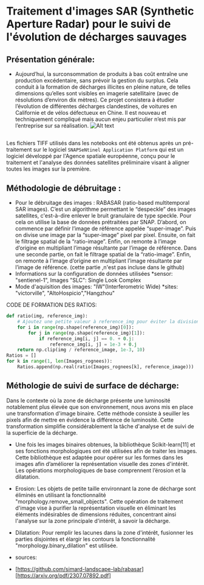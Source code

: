 # Traitement d'images SAR (Synthetic Aperture Radar) pour le suivi de l'évolution de décharges sauvages
## Présentation générale: 
* Aujourd’hui, la surconsommation de produits à bas coût entraîne une production excédentaire, sans prévoir la gestion du surplus. Cela conduit à la formation de décharges illicites en pleine nature, de telles dimensions qu’elles sont visibles en imagerie satellitaire (avec de résolutions d’environ dix mètres). Ce projet consistera à étudier l’évolution de différentes décharges clandestines, de voitures en Californie et de vélos défectueux en Chine. Il est nouveau et techniquement compliqué mais aucun enjeu particulier n’est mis par l’entreprise sur sa réalisation.
![Alt text](https://i0.wp.com/www.vvng.com/wp-content/uploads/2018/03/desert-graveyard.png?fit=1740%2C1134&ssl=1)
## 
Les fichiers TIFF utilisés dans les notebooks ont été obtenus après un pré-traitement sur le logiciel `SNAPSeNtinel Application Platform` qui est un logiciel développé par l'Agence spatiale européenne, conçu pour le traitement et l'analyse des données satellites préliminaire visant à aligner toutes les images sur la première.

## Méthodologie de débruitage :

* Pour le débruitage des images : RABASAR (ratio-based multitemporal SAR images). C’est un algorithme permettant le “despeckle” des images satellites, c'est-à-dire enlever le bruit granulaire de type speckle. Pour cela on utilise la base de données prétraitées par SNAP. D’abord, on commence par définir l’image de référence appelée “super-image”. Puis on divise une image par la “super-image” pixel par pixel. Ensuite, on fait le filtrage spatial de la “ratio-image”. Enfin, on remonte à l’image d’origine en multipliant l’image résultante par l’image de référence.
Dans une seconde partie, on fait le filtrage spatial de la “ratio-image”. Enfin, on remonte à l’image d’origine en multipliant l’image résultante par l’image de référence. (cette partie ,n'est pas incluse dans le github)
* Informations sur la configuration de données utilisées 
*sensor: "sentienel-1", Images "SLC": Single Look Complex
* Mode d'aquisition des images: "IW"(Interferometric Wide)
*sites: "victorville", "AltoHospicio","Hangzhou"


CODE DE FORMATION DES RATIOS:
```python
def ratio(img, reference_img):
    # Ajoutez une petite valeur à reference_img pour éviter la division par zéro
    for i in range(np.shape(reference_img)[0]):
        for j in range(np.shape(reference_img)[1]):
            if reference_img[i, j] == 0. + 0.j:
                reference_img[i, j] = 1e-3 + 0.j
    return np.clip(img / reference_image, 1e-3, 10)
Ratios = []
for k in range(1, len(Images_rognees)):
    Ratios.append(np.real(ratio(Images_rognees[k], reference_image)))

```

## Méthologie de suivi de surface de décharge:
Dans le contexte où la zone de décharge présente une luminosité notablement plus élevée que son environnement, nous avons mis en place une transformation d'image binaire. Cette méthode consiste à seuiller les pixels afin de mettre en évidence la différence de luminosité. Cette transformation simplifie considérablement la tâche d'analyse et de suivi de la superficie de la décharge.
* Une fois les images binaires obtenues, la bibliothèque Scikit-learn[11] et ses fonctions morphologiques ont été utilisées afin de traiter les images. Cette bibliothèque est adaptée pour opérer sur les formes dans les images afin d’améliorer la représentation visuelle des zones d'intérêt. Les opérations morphologiques de base comprennent l’érosion et la dilatation. 
* Erosion: 
Les objets de petite taille environnant la zone de décharge sont éliminés en utilisant la fonctionnalité "morphology.remove_small_objects". Cette opération de traitement d'image vise à purifier la représentation visuelle en éliminant les éléments indésirables de dimensions réduites, concentrant ainsi l'analyse sur la zone principale d'intérêt, à savoir la décharge.             
* Dilatation:
Pour remplir les lacunes dans la zone d'intérêt, fusionner les parties disjointes et élargir les contours la fonctionnalité  "morphology.binary_dilation" est utilisée.

* sources:
* [https://github.com/simard-landscape-lab/rabasar]
  [https://arxiv.org/pdf/2307.07892.pdf]
